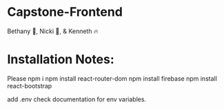 # Capstone-Frontend

Bethany 🦇, Nicki 🤍, & Kenneth 🔥


# Installation Notes: 

Please npm i 
npm install react-router-dom
npm install firebase
npm install react-bootstrap

add .env
check documentation for env variables. 